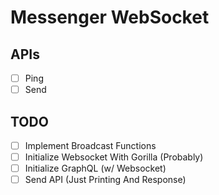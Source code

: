 # Messenger WebSocket 

## APIs
-[ ] Ping  
-[ ] Send  

## TODO
-[ ] Implement Broadcast Functions
-[ ] Initialize Websocket With Gorilla (Probably)  
-[ ] Initialize GraphQL (w/ Websocket)  
-[ ] Send API (Just Printing And Response)
